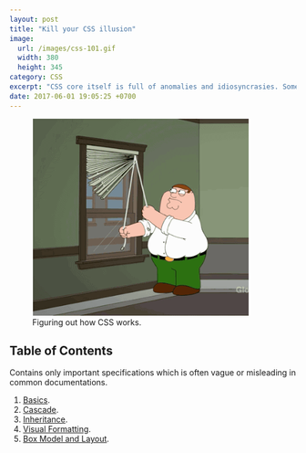 ```yaml
---
layout: post
title: "Kill your CSS illusion"
image:
  url: /images/css-101.gif
  width: 380
  height: 345
category: CSS
excerpt: "CSS core itself is full of anomalies and idiosyncrasies. Sometimes, even you have followed the most obvious path, you still couldn't archive your goal."
date: 2017-06-01 19:05:25 +0700
---
```

<figure class="float-right margin-x-1 margin-clear-top">
    <img src="/images/css-101.gif" alt="Figuring out how CSS works.">
    <figcaption>Figuring out how CSS works.</figcaption>  
</figure>

## Table of Contents

Contains only important specifications which is often vague or misleading in common documentations.

1. [Basics](/css/css-essentials.html).
2. [Cascade](/css/css-cascade-algorithm.html).
3. [Inheritance](/css/css-inheritance.html).
4. [Visual Formatting](/css/css-visual-formatting.html).
5. [Box Model and Layout](/css/css-box-model.html).
